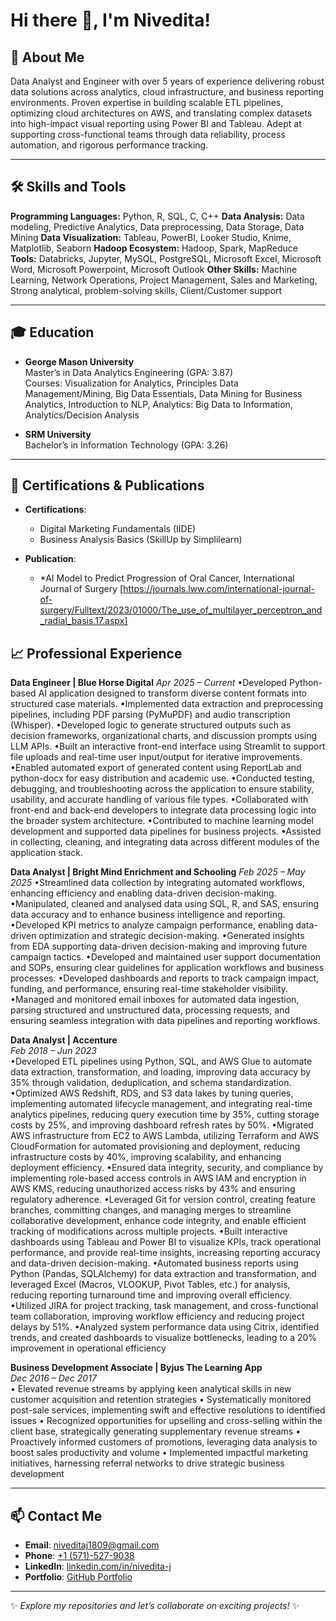 # Hi there 👋, I'm Nivedita!

## 🌟 About Me
Data Analyst and Engineer with over 5 years of experience delivering robust data solutions across analytics, cloud infrastructure, and business reporting environments. Proven expertise in building scalable ETL pipelines, optimizing cloud architectures on AWS, and translating complex datasets into high-impact visual reporting using Power BI and Tableau. Adept at supporting cross-functional teams through data reliability, process automation, and rigorous performance tracking.

---
## 🛠 Skills and Tools
**Programming Languages:** Python, R, SQL, C, C++
**Data Analysis:** Data modeling, Predictive Analytics, Data preprocessing, Data Storage, Data Mining
**Data Visualization:** Tableau, PowerBI, Looker Studio, Knime, Matplotlib, Seaborn
**Hadoop Ecosystem:** Hadoop, Spark, MapReduce
**Tools:** Databricks, Jupyter, MySQL, PostgreSQL, Microsoft Excel, Microsoft Word, Microsoft Powerpoint, Microsoft Outlook
**Other Skills:** Machine Learning, Network Operations, Project Management, Sales and Marketing, Strong analytical, problem-solving skills,
Client/Customer support

---
## 🎓 Education
- **George Mason University**  
  Master’s in Data Analytics Engineering (GPA: 3.87)  
  Courses: Visualization for Analytics, Principles Data Management/Mining, Big Data Essentials, Data Mining for Business Analytics, Introduction to NLP,
Analytics: Big Data to Information, Analytics/Decision Analysis

- **SRM University**  
  Bachelor’s in Information Technology (GPA: 3.26)
 
---
## 📜 Certifications & Publications
- **Certifications**:  
  - Digital Marketing Fundamentals (IIDE)  
  - Business Analysis Basics (SkillUp by Simplilearn)

- **Publication**:  
  - *AI Model to Predict Progression of Oral Cancer, International Journal of Surgery [https://journals.lww.com/international-journal-of-surgery/Fulltext/2023/01000/The_use_of_multilayer_perceptron_and_radial_basis.17.aspx]

## 📈 Professional Experience
**Data Engineer | Blue Horse Digital** 
*Apr 2025 – Current*
•Developed Python-based AI application designed to transform diverse content formats into structured case materials.
•Implemented data extraction and preprocessing pipelines, including PDF parsing (PyMuPDF) and audio transcription (Whisper).
•Developed logic to generate structured outputs such as decision frameworks, organizational charts, and discussion prompts using LLM APIs.
•Built an interactive front-end interface using Streamlit to support file uploads and real-time user input/output for iterative improvements.
•Enabled automated export of generated content using ReportLab and python-docx for easy distribution and academic use.
•Conducted testing, debugging, and troubleshooting across the application to ensure stability, usability, and accurate handling of various file types.
•Collaborated with front-end and back-end developers to integrate data processing logic into the broader system architecture.
•Contributed to machine learning model development and supported data pipelines for business projects.
•Assisted in collecting, cleaning, and integrating data across different modules of the application stack.

**Data Analyst | Bright Mind Enrichment and Schooling**
*Feb 2025 – May 2025* 
•Streamlined data collection by integrating automated workflows, enhancing efficiency and enabling data-driven decision-making.
•Manipulated, cleaned and analysed data using SQL, R, and SAS, ensuring data accuracy and to enhance business intelligence and reporting.
•Developed KPI metrics to analyze campaign performance, enabling data-driven optimization and strategic decision-making.
•Generated insights from EDA supporting data-driven decision-making and improving future campaign tactics.
•Developed and maintained user support documentation and SOPs, ensuring clear guidelines for application workflows and business processes.
•Developed dashboards and reports to track campaign impact, funding, and performance, ensuring real-time stakeholder visibility.
•Managed and monitored email inboxes for automated data ingestion, parsing structured and unstructured data, processing requests, and ensuring seamless integration with data pipelines and reporting workflows.

**Data Analyst | Accenture**  
*Feb 2018 – Jun 2023*  
•Developed ETL pipelines using Python, SQL, and AWS Glue to automate data extraction, transformation, and loading, improving data accuracy by 35% through validation, deduplication, and schema standardization.
•Optimized AWS Redshift, RDS, and S3 data lakes by tuning queries, implementing automated lifecycle management, and integrating real-time analytics pipelines, reducing query execution time by 35%, cutting storage costs by 25%, and improving dashboard refresh rates by 50%. 
•Migrated AWS infrastructure from EC2 to AWS Lambda, utilizing Terraform and AWS CloudFormation for automated provisioning and deployment, reducing infrastructure costs by 40%, improving scalability, and enhancing deployment efficiency.
•Ensured data integrity, security, and compliance by implementing role-based access controls in AWS IAM and encryption in AWS KMS, reducing unauthorized access risks by 43% and ensuring regulatory adherence.
•Leveraged Git for version control, creating feature branches, committing changes, and managing merges to streamline collaborative development, enhance code integrity, and enable efficient tracking of modifications across multiple projects.
•Built interactive dashboards using Tableau and Power BI to visualize KPIs, track operational performance, and provide real-time insights, increasing reporting accuracy and data-driven decision-making.
•Automated business reports using Python (Pandas, SQLAlchemy) for data extraction and transformation, and leveraged Excel (Macros, VLOOKUP, Pivot Tables, etc.) for analysis, reducing reporting turnaround time and improving overall efficiency.
•Utilized JIRA for project tracking, task management, and cross-functional team collaboration, improving workflow efficiency and reducing project delays by 51%.
•Analyzed system performance data using Citrix, identified trends, and created dashboards to visualize bottlenecks, leading to a 20% improvement in operational efficiency

**Business Development Associate | Byjus The Learning App**  
*Dec 2016 – Dec 2017*  
• Elevated revenue streams by applying keen analytical skills in new customer acquisition and retention strategies
• Systematically monitored post-sale services, implementing swift and effective resolutions to identified issues
• Recognized opportunities for upselling and cross-selling within the client base, strategically generating supplementary revenue streams
• Proactively informed customers of promotions, leveraging data analysis to boost sales productivity and volume
• Implemented impactful marketing initiatives, harnessing referral networks to drive strategic business development

---


## 📫 Contact Me
- **Email**: [niveditaj1809@gmail.com](mailto:niveditaj1809@gmail.com)
- **Phone**: [+1 (571)-527-9038](tel:+15715279038)
- **LinkedIn**: [linkedin.com/in/nivedita-j](https://www.linkedin.com/in/nivedita-j/)
- **Portfolio**: [GitHub Portfolio](https://github.com/niveditaj-18)

---

✨ *Explore my repositories and let’s collaborate on exciting projects!* ✨
